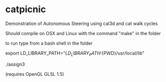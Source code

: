 # catpicnic
Demonstration of Autonomous Steering using cal3d and cat walk cycles

Should compile on OSX and Linux with the command "make" in the folder

to run type from a bash shell in the folder

export LD_LIBRARY_PATH="${LD_LIBRARY_PATH}:${PWD}/usr/local/lib"

./assign3

(requires OpenGL GLSL 1.5)

